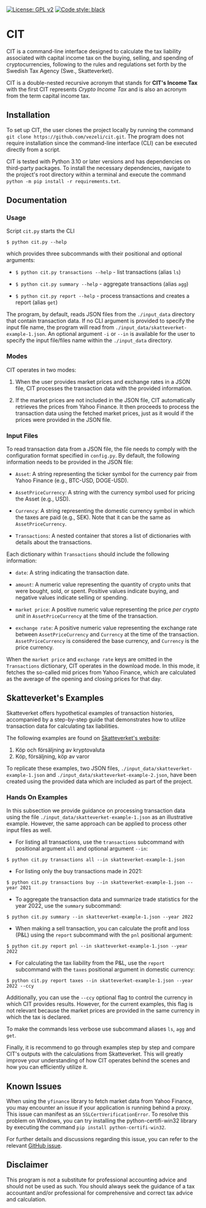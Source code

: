 [![License: GPL v2](https://img.shields.io/badge/License-GPL_v2-blue.svg)](https://www.gnu.org/licenses/old-licenses/gpl-2.0.en.html)
[![Code style: black](https://img.shields.io/badge/code%20style-black-000000.svg)](https://github.com/psf/black)

# CIT

CIT is a command-line interface designed to calculate the tax liability
associated with capital income tax on the buying, selling, and spending of
cryptocurrencies, following to the rules and regulations set forth by the
Swedish Tax Agency (Swe., Skatteverket).

CIT is a double-nested recursive acronym that stands for **CIT's Income Tax**
with the first CIT represents *Crypto Income Tax* and is also an acronym from
the term capital income tax.

## Installation

To set up CIT, the user clones the project locally by running the command `git
clone https://github.com/vezeli/cit.git`. The program does not require
installation since the command-line interface (CLI) can be executed directly
from a script.

CIT is tested with Python 3.10 or later versions and has dependencies on
third-party packages. To install the necessary dependencies, navigate to the
project's root directory within a terminal and execute the command `python -m
pip install -r requirements.txt`.

## Documentation

### Usage

Script `cit.py` starts the CLI

``$ python cit.py --help``

which provides three subcommands with their positional and optional arguments:

* ``$ python cit.py transactions --help`` - list transactions (alias `ls`)

* ``$ python cit.py summary --help`` - aggregate transactions (alias `agg`)

* ``$ python cit.py report --help`` - process transactions and creates a report
  (alias `get`)

The program, by default, reads JSON files from the `./input_data` directory
that contain transaction data. If no CLI argument is provided to specify the
input file name, the program will read from
`./input_data/skatteverket-example-1.json`. An optional argument `-i` or `--in`
is available for the user to specify the input file/files name within the
`./input_data` directory.

### Modes

CIT operates in two modes:

1. When the user provides market prices and exchange rates in a JSON file, CIT
   processes the transaction data with the provided information.

2. If the market prices are not included in the JSON file, CIT automatically
   retrieves the prices from Yahoo Finance. It then proceeds to process the
   transaction data using the fetched market prices, just as it would if the
   prices were provided in the JSON file.

### Input Files

To read transaction data from a JSON file, the file needs to comply with the
configuration format specified in `config.py`. By default, the following
information needs to be provided in the JSON file:

- `Asset`: A string representing the ticker symbol for the currency pair from
  Yahoo Finance (e.g., BTC-USD, DOGE-USD).

- `AssetPriceCurrency`: A string with the currency symbol used for pricing the
  Asset (e.g., USD).

- `Currency`: A string representing the domestic currency symbol in which the
  taxes are paid (e.g., SEK). Note that it can be the same as
  `AssetPriceCurrency`.

- `Transactions`: A nested container that stores a list of dictionaries with
  details about the transactions.

Each dictionary within `Transactions` should include the following information:

- `date`: A string indicating the transaction date.

- `amount`: A numeric value representing the quantity of crypto units that were
  bought, sold, or spent. Positive values indicate buying, and negative values
  indicate selling or spending.

- `market price`: A positive numeric value representing the price *per crypto
  unit* in `AssetPriceCurrency` at the time of the transaction.

- `exchange rate`: A positive numeric value representing the exchange rate
  between `AssetPriceCurrency` and `Currency` at the time of the transaction.
  `AssetPriceCurrency` is considered the base currency, and `Currency` is the
  price currency.

When the `market price` and `exchange rate` keys are omitted in the
`Transactions` dictionary, CIT operates in the download mode. In this mode, it
fetches the so-called mid prices from Yahoo Finance, which are calculated as
the average of the opening and closing prices for that day.

## Skatteverket's Examples

Skatteverket offers hypothetical examples of transaction histories, accompanied
by a step-by-step guide that demonstrates how to utilize transaction data for
calculating tax liabilities.

The following examples are found on [Skatteverket's
website](https://skatteverket.se/privat/skatter/vardepapper/andratillgangar/kryptovalutor.4.15532c7b1442f256bae11b60.html):

1. Köp och försäljning av kryptovaluta
2. Köp, försäljning, köp av varor

To replicate these examples, two JSON files,
`./input_data/skatteverket-example-1.json` and
`./input_data/skatteverket-example-2.json`, have been created using the
provided data which are included as part of the project.

### Hands On Examples

In this subsection we provide guidance on processing transaction data using the
file `./input_data/skatteverket-example-1.json` as an illustrative example.
However, the same approach can be applied to process other input files as well.

* For listing all transactions, use the `transactions` subcommand with
  positional argument `all` and optional argument `--in`:

``$ python cit.py transactions all --in skatteverket-example-1.json``

* For listing only the buy transactions made in 2021:

``$ python cit.py transactions buy --in skatteverket-example-1.json --year 2021``

* To aggregate the transaction data and summarize trade statistics for the year
  2022, use the `summary` subcommand:

``$ python cit.py summary --in skatteverket-example-1.json --year 2022``

* When making a sell transaction, you can calculate the profit and loss (P&L)
  using the `report` subcommand with the `pnl` positional argument:

``$ python cit.py report pnl --in skatteverket-example-1.json --year 2022``

* For calculating the tax liability from the P&L, use the `report` subcommand
  with the `taxes` positional argument in domestic currency:

``$ python cit.py report taxes --in skatteverket-example-1.json --year 2022 --ccy``

Additionally, you can use the `--ccy` optional flag to control the currency in
which CIT provides results. However, for the current examples, this flag is not
relevant because the market prices are provided in the same currency in which
the tax is declared.

To make the commands less verbose use subcommand aliases `ls`, `agg` and `get`.

Finally, it is recommend to go through examples step by step and compare CIT's
outputs with the calculations from Skatteverket. This will greatly improve your
understanding of how CIT operates behind the scenes and how you can efficiently
utilize it.

## Known Issues

When using the `yfinance` library to fetch market data from Yahoo Finance, you
may encounter an issue if your application is running behind a proxy. This
issue can manifest as an `SSLCertVerificationError`. To resolve this problem on
Windows, you can try installing the python-certifi-win32 library by executing
the command `pip install python-certifi-win32`.

For further details and discussions regarding this issue, you can refer to the
relevant [GitHub issue](https://github.com/ranaroussi/yfinance/issues/963).

## Disclaimer

This program is not a substitute for professional accounting advice and should
not be used as such. You should always seek the guidance of a tax accountant
and/or professional for comprehensive and correct tax advice and calculation.
